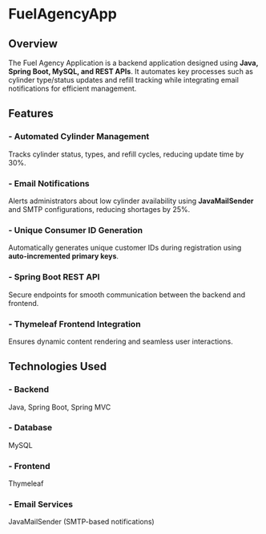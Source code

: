 # FuelAgencyApp
## Overview
The Fuel Agency Application is a backend application designed using **Java, Spring Boot, MySQL, and REST APIs**. It automates key processes such as cylinder type/status updates and refill tracking while integrating email notifications for efficient management.

## Features
### - Automated Cylinder Management
Tracks cylinder status, types, and refill cycles, reducing update time by 30%.
### - Email Notifications
Alerts administrators about low cylinder availability using **JavaMailSender** and SMTP configurations, reducing shortages by 25%.
### - Unique Consumer ID Generation
Automatically generates unique customer IDs during registration using **auto-incremented primary keys**.
### - Spring Boot REST API
Secure endpoints for smooth communication between the backend and frontend.
### - Thymeleaf Frontend Integration
Ensures dynamic content rendering and seamless user interactions.

## Technologies Used
### - Backend
Java, Spring Boot, Spring MVC
### - Database
MySQL
### - Frontend
Thymeleaf
### - Email Services
JavaMailSender (SMTP-based notifications)
